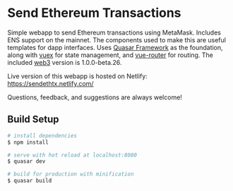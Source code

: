 # Send Ethereum Transactions

Simple webapp to send Ethereum transactions using MetaMask. Includes ENS support on the mainnet. The components used to make this are useful templates for dapp interfaces. Uses [Quasar Framework](https://github.com/quasarframework/quasar) as the foundation, along with [vuex](https://github.com/vuejs/vuex) for state management, and [vue-router](https://github.com/vuejs/vue-router) for routing. The included [web3](https://github.com/ethereum/web3.js) version is 1.0.0-beta.26.

Live version of this webapp is hosted on Netlify: https://sendethtx.netlify.com/

Questions, feedback, and suggestions are always welcome!

## Build Setup
``` bash
# install dependencies
$ npm install

# serve with hot reload at localhost:8080
$ quasar dev

# build for production with minification
$ quasar build
```

